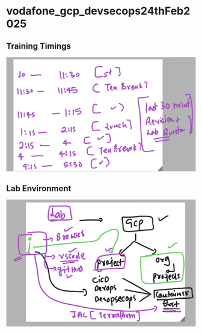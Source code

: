# vodafone_gcp_devsecops24thFeb2025

## Training Timings 

<img src="time.png">

## Lab Environment 

<img src="lab1.png">

